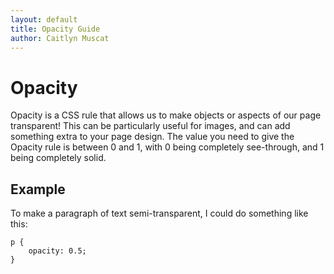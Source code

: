 ```yaml
--- 
layout: default
title: Opacity Guide
author: Caitlyn Muscat
---
```


# Opacity 

Opacity is a CSS rule that allows us to make objects or aspects of our page transparent! This can be particularly useful for images, and can add something extra to your page design. The value you need to give the Opacity rule is between 0 and 1, with 0 being completely see-through, and 1 being completely solid. 

## Example 

To make a paragraph of text semi-transparent, I could do something like this:

```
p {
    opacity: 0.5; 
}

```